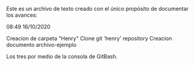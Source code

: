 Este es un archivo de texto creado con el único  propósito de documentar los avances:

08:49 16/10/2020

Creacion de carpeta "Henry"
Clone git 'henry' repository
Creacion documento archivo-ejemplo

Los tres por medio de la consola de GitBash.


